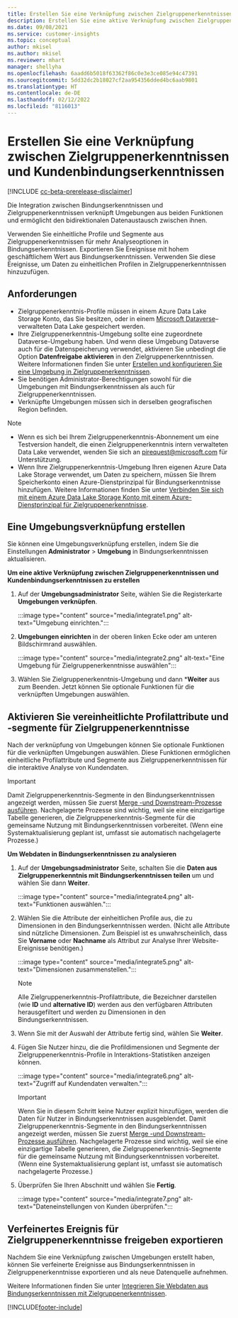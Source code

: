 ```yaml
---
title: Erstellen Sie eine Verknüpfung zwischen Zielgruppenerkenntnissen und Kundenbindungserkenntnissen
description: Erstellen Sie eine aktive Verknüpfung zwischen Zielgruppenerkenntnissen und Bindungserkenntnissen, um den bidirektionalen Datenaustausch zu ermöglichen.
ms.date: 09/08/2021
ms.service: customer-insights
ms.topic: conceptual
author: mkisel
ms.author: mkisel
ms.reviewer: mhart
manager: shellyha
ms.openlocfilehash: 6aadd6b5018f63362f86c0e3e3ce085e94c47391
ms.sourcegitcommit: 5dd32dc2b18027cf2aa954356dded4bc6aab9801
ms.translationtype: HT
ms.contentlocale: de-DE
ms.lasthandoff: 02/12/2022
ms.locfileid: "8116013"
---
```

# <a name="create-a-link-between-audience-insights-and-engagement-insights"></a>Erstellen Sie eine Verknüpfung zwischen Zielgruppenerkenntnissen und Kundenbindungserkenntnissen

[!INCLUDE [cc-beta-prerelease-disclaimer](includes/cc-beta-prerelease-disclaimer.md)]

Die Integration zwischen Bindungserkenntnissen und Zielgruppenerkenntnissen verknüpft Umgebungen aus beiden Funktionen und ermöglicht den bidirektionalen Datenaustausch zwischen ihnen.

Verwenden Sie einheitliche Profile und Segmente aus Zielgruppenerkenntnissen für mehr Analyseoptionen in Bindungserkenntnissen. Exportieren Sie Ereignisse mit hohem geschäftlichem Wert aus Bindungserkenntnissen. Verwenden Sie diese Ereignisse, um Daten zu einheitlichen Profilen in Zielgruppenerkenntnissen hinzuzufügen.

## <a name="prerequisites"></a>Anforderungen

- Zielgruppenerkenntnis-Profile müssen in einem Azure Data Lake Storage Konto, das Sie besitzen, oder in einem [Microsoft Dataverse](/powerapps/maker/data-platform/data-platform-intro)&ndash; verwalteten Data Lake gespeichert werden. 
- Ihre Zielgruppenerkenntnis-Umgebung sollte eine zugeordnete Dataverse-Umgebung haben. Und wenn diese Umgebung Dataverse auch für die Datenspeicherung verwendet, aktivieren Sie unbedingt die Option **Datenfreigabe aktivieren** in den Zielgruppenerkenntnissen. Weitere Informationen finden Sie unter [Erstellen und konfigurieren Sie eine Umgebung in Zielgruppenerkenntnissen](../audience-insights/create-environment.md).
- Sie benötigen Administrator-Berechtigungen sowohl für die Umgebungen mit Bindungserkenntnissen als auch für Zielgruppenerkenntnissen.
- Verknüpfte Umgebungen müssen sich in derselben geografischen Region befinden.

> [!NOTE]
> - Wenn es sich bei Ihrem Zielgruppenerkenntnis-Abonnement um eine Testversion handelt, die einen Zielgruppenerkenntnis intern verwalteten Data Lake verwendet, wenden Sie sich an [pirequest@microsoft.com](mailto:pirequest@microsoft.com) für Unterstützung. 
> - Wenn Ihre Zielgruppenerkenntnis-Umgebung Ihren eigenen Azure Data Lake Storage verwendet, um Daten zu speichern, müssen Sie Ihrem Speicherkonto einen Azure-Dienstprinzipal für Bindungserkenntnisse hinzufügen. Weitere Informationen finden Sie unter [Verbinden Sie sich mit einem Azure Data Lake Storage Konto mit einem Azure-Dienstprinzipal für Zielgruppenerkenntnisse](../audience-insights/connect-service-principal.md). 


## <a name="create-an-environment-link"></a>Eine Umgebungsverknüpfung erstellen

Sie können eine Umgebungsverknüpfung erstellen, indem Sie die Einstellungen **Administrator** > **Umgebung** in Bindungserkenntnissen aktualisieren.

**Um eine aktive Verknüpfung zwischen Zielgruppenerkenntnissen und Kundenbindungserkenntnissen zu erstellen**

1. Auf der **Umgebungsadministrator** Seite, wählen Sie die Registerkarte **Umgebungen verknüpfen**.

    :::image type="content" source="media/integrate1.png" alt-text="Umgebung einrichten.":::

1. **Umgebungen einrichten** in der oberen linken Ecke oder am unteren Bildschirmrand auswählen.

     :::image type="content" source="media/integrate2.png" alt-text="Eine Umgebung für Zielgruppenerkenntnisse auswählen":::

1. Wählen Sie Zielgruppenerkenntnis-Umgebung und dann ***Weiter** aus zum Beenden. Jetzt können Sie optionale Funktionen für die verknüpften Umgebungen auswählen.
 
## <a name="enable-audience-insights-unified-profiles-attributes-and-segments"></a>Aktivieren Sie vereinheitlichte Profilattribute und -segmente für Zielgruppenerkenntnisse

Nach der verknüpfung von Umgebungen können Sie optionale Funktionen für die verknüpften Umgebungen auswählen. Diese Funktionen ermöglichen einheitliche Profilattribute und Segmente aus Zielgruppenerkenntnissen für die interaktive Analyse von Kundendaten.

> [!IMPORTANT]
> Damit Zielgruppenerkenntnis-Segmente in den Bindungserkenntnissen angezeigt werden, müssen Sie zuerst [Merge -und Downstream-Prozesse ausführen](../audience-insights/merge-entities.md). Nachgelagerte Prozesse sind wichtig, weil sie eine einzigartige Tabelle generieren, die Zielgruppenerkenntnis-Segmente für die gemeinsame Nutzung mit Bindungserkenntnissen vorbereitet. (Wenn eine Systemaktualisierung geplant ist, umfasst sie automatisch nachgelagerte Prozesse.)

**Um Webdaten in Bindungserkenntnissen zu analysieren**

1. Auf der **Umgebungsadministrator** Seite, schalten Sie die **Daten aus Zielgruppenerkenntnis mit Bindungserkenntnissen teilen** um und wählen Sie dann **Weiter**.

    :::image type="content" source="media/integrate4.png" alt-text="Funktionen auswählen.":::

1. Wählen Sie die Attribute der einheitlichen Profile aus, die zu Dimensionen in den Bindungserkenntnissen werden. (Nicht alle Attribute sind nützliche Dimensionen. Zum Beispiel ist es unwahrscheinlich, dass Sie **Vorname** oder **Nachname** als Attribut zur Analyse Ihrer Website-Ereignisse benötigen.)

    :::image type="content" source="media/integrate5.png" alt-text="Dimensionen zusammenstellen.":::

   >[!NOTE]
   > Alle Zielgruppenerkenntnis-Profilattribute, die Bezeichner darstellen (wie **ID** und **alternative ID**) werden aus den verfügbaren Attributen herausgefiltert und werden zu Dimensionen in den Bindungserkenntnissen.

1. Wenn Sie mit der Auswahl der Attribute fertig sind, wählen Sie **Weiter**.
1. Fügen Sie Nutzer hinzu, die die Profildimensionen und Segmente der Zielgruppenerkenntnis-Profile in Interaktions-Statistiken anzeigen können.

    :::image type="content" source="media/integrate6.png" alt-text="Zugriff auf Kundendaten verwalten.":::

   > [!IMPORTANT]
   > Wenn Sie in diesem Schritt keine Nutzer explizit hinzufügen, werden die Daten für Nutzer in Bindungserkenntnissen ausgeblendet.
   > Damit Zielgruppenerkenntnis-Segmente in den Bindungserkenntnissen angezeigt werden, müssen Sie zuerst [Merge -und Downstream-Prozesse ausführen](../audience-insights/merge-entities.md). Nachgelagerte Prozesse sind wichtig, weil sie eine einzigartige Tabelle generieren, die Zielgruppenerkenntnis-Segmente für die gemeinsame Nutzung mit Bindungserkenntnissen vorbereitet. (Wenn eine Systemaktualisierung geplant ist, umfasst sie automatisch nachgelagerte Prozesse.)

1. Überprüfen Sie Ihren Abschnitt und wählen Sie **Fertig**.

    :::image type="content" source="media/integrate7.png" alt-text="Dateneinstellungen von Kunden überprüfen.":::

## <a name="export-refined-events-to-audience-insights"></a>Verfeinertes Ereignis für Zielgruppenerkenntnisse freigeben exportieren

Nachdem Sie eine Verknüpfung zwischen Umgebungen erstellt haben, können Sie verfeinerte Ereignisse aus Bindungserkenntnissen in Zielgruppenerkenntnisse exportieren und als neue Datenquelle aufnehmen. 

Weitere Informationen finden Sie unter [Integrieren Sie Webdaten aus Bindungserkenntnissen mit Zielgruppenerkenntnissen](../audience-insights/integrate-engagement-insights.md).

<!--
## Share engagement insights refined events with audience insights

After you create a link between environments, a new option becomes available for you to share [refined events](refined-events.md) with audience insights.

Consider the following when creating refined events for audience insights: 

- Provide a meaningful name for the refined event. It will be used as an activity name in audience insights.
- Select at least the following properties to create an activity in audience insights: 
    - Signal.Action.Name indicates the activity details.
    - Signal.User.Id maps with the customer ID.
    - Signal.View.Uri is a web address as a basis for segments or measures.
    - Signal.Export.Id is a primary key for events.
    - Signal.Timestamp determines the date and time for the activity.

To share refined events:

1. From the engagement insights menu, select **Data** and then select the **Events** tab.
2. On the **Action** menu, select **Share as activity**.

    :::image type="content" source="media/integrate8.png" alt-text="Data shared events settings.":::

3. You can view and stop actively shared events on the **Export and Sharing** tab.
4. -- per Michael K, we need a mock here (Mukesh needs to update to reflect what happens in AUI once a user shares a refined event (i.e. no longer AUI, data wrangler needs to go discover data in the storage, the shared event is available as a DS and entity, correct?)

### Attach refined events shared as activities to unified profiles in audience insights

You can bring customer web activity data from engagement insights into audience insights. In addition to transactional, demographic, or behavioral data, you can view activities on the web in unified customer profiles. You can then use these profiles to get insights such as segments, measures, and predictions for audience activation.

Follow the steps in [data unification](../audience-insights/data-unification.md) to map, match, and merge website authentication information to unified profiles in audience insights.

You can also share refined events that are now available in audience insights, identified as data sources and entities. 

Next, you can relate event data from engagement insights as unified activities in customer profiles.

### Relate refined event data as an activity of a customer profile

After unifying the data, you can configure the activity for the customer profile. For more information, go to [Customer activities](../audience-insights/activities.md).

:::image type="content" source="media/web-event-activity.png" alt-text="Activities page with expanded Edit activity pane.":::

Next, configure the new activity by using mapping elements: 

- **Primary Key**: Signal.Export.Id, a unique ID that is available for every event record in engagement insights. This property is automatically generated.

- **Timestamp**: Signal.Timestamp in the event property.

- **Event**: Signal.Name, the event name that you want to track.

- **Web address**: Signal.View.Uri that refers to the URI of the page that created the event.

- **Details**: Signal.Action.Name to represent the information to associate with the event. The selected property in this case indicates that the event is for email promotion.

- **Activity type**: In this example, we choose the existing activity type WebLog. This selection is a useful filter option to run prediction models or create segments based on this activity type.

- **Set up relationship**: This important setting ties the activity to existing customer profiles. **Signal.User.Id** is the identifier configured in the SDK to be collected. It relates to the user ID in other data sources that are configured in audience insights. 

This example configures the relationship between Signal.User.Id and RetailCustomers:CustomerRetailId, which is the primary key that was identified in the map step of the data unification process.

After processing the activities, you can review customer records and open a customer card to see activities from engagement insights in the timeline. 

> [!TIP]
> To find a customer ID that has an engagement insights activity, go to **Entities** and preview the data for the UnifiedActivity entity. **ActivityTypeDisplay = WebLog** contains the engagement insights activity configured in the preceding example. Copy the customer ID for one of those records and search<!--note from editor: Edit okay? I couldn't quite follow this.-- > for that ID on the **Customers** page.

--> 

[!INCLUDE[footer-include](../includes/footer-banner.md)]
